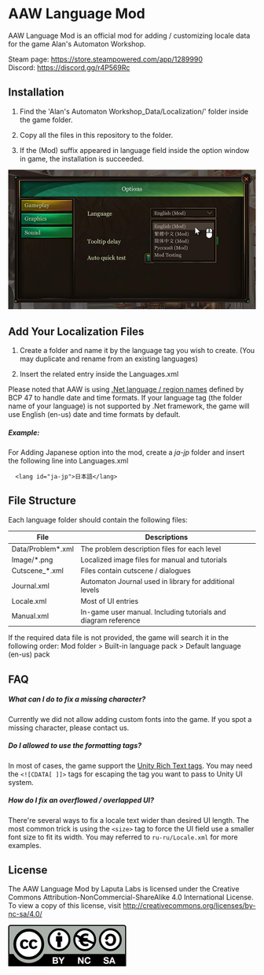 ﻿# AAW Language Mod

AAW Language Mod is an official mod for adding / customizing locale data for the game Alan's Automaton Workshop.

Steam page: https://store.steampowered.com/app/1289990  
Discord: https://discord.gg/r4P569Rc


## Installation

1. Find the 'Alan's Automaton Workshop_Data/Localization/' folder inside the game folder.

2. Copy all the files in this repository to the folder.

3. If the (Mod) suffix appeared in language field inside the option window in game, the installation is succeeded.

![Installation complete](images/options.jpg)


## Add Your Localization Files

1. Create a folder and name it by the language tag you wish to create. (You may duplicate and rename from an existing languages)

2. Insert the related entry inside the Languages.xml

Please noted that AAW is using [.Net language / region names](https://docs.microsoft.com/en-us/dotnet/api/system.globalization.cultureinfo?view=net-6.0#CultureNames) defined by BCP 47 to handle date and time formats. If your language tag (the folder name of your language) is not supported by .Net framework, the game will use English (en-us) date and time formats by default.

##### Example:

For Adding Japanese option into the mod, create a _ja-jp_ folder and insert the following line into Languages.xml
```
  <lang id="ja-jp">日本語</lang>
``` 


## File Structure

Each language folder should contain the following files:

|File             |Descriptions                                                   |
|-----------------|---------------------------------------------------------------|
|Data/Problem*.xml|The problem description files for each level                   |
|Image/*.png      |Localized image files for manual and tutorials                 |
|Cutscene_*.xml   |Files contain cutscene / dialogues                             |
|Journal.xml      |Automaton Journal used in library for additional levels        |
|Locale.xml       |Most of UI entries                                             |
|Manual.xml       |In-game user manual. Including tutorials and diagram reference |

If the required data file is not provided, the game will search it in the following order: Mod folder > Built-in language pack > Default language (en-us) pack

## FAQ

##### What can I do to fix a missing character?

Currently we did not allow adding custom fonts into the game. If you spot a missing character, please contact us.

##### Do I allowed to use the formatting tags?

In most of cases, the game support the [Unity Rich Text tags](https://docs.unity3d.com/Packages/com.unity.ugui@1.0/manual/StyledText.html). You may need the ```<![CDATA[ ]]>``` tags for escaping the tag you want to pass to Unity UI system.

##### How do I fix an overflowed / overlapped UI?

There're several ways to fix a locale text wider than desired UI length. The most common trick is using the ```<size>``` tag to force the UI field use a smaller font size to fit its width. You may referred to ```ru-ru/Locale.xml``` for more examples.


## License

The AAW Language Mod by Laputa Labs is licensed under the Creative Commons Attribution-NonCommercial-ShareAlike 4.0 International License. To view a copy of this license, visit
http://creativecommons.org/licenses/by-nc-sa/4.0/

![cc-by-nc-sa](images/by-nc-sa.eu.svg)




